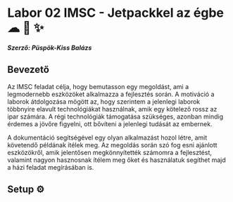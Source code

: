 # Labor 02 IMSC - Jetpackkel az égbe ☁ 🚀 ✨

***Szerző: Püspök-Kiss Balázs***

## Bevezető

Az IMSC feladat célja, hogy bemutasson egy megoldást, ami a legmodernebb eszközöket alkalmazza
a fejlesztés során. A motiváció a laborok átdolgozása mögött az, hogy szerintem a jelenlegi
laborok többnyire elavult technológiákat használnak, amik egy kötelező rossz az ipar számára.
A régi technológiák támogatása szükséges, azonban mindig érdemes a jövőre figyelni, ott bővíteni
a jelenlegi tudását az embernek.

A dokumentáció segítségével egy olyan alkalmazást hozol létre, amit követendő példának ítélek meg.
Az megoldás során szó fog esni ajánlott eszközökről, amik jelentősen megkönnyítették számomra a
fejlesztést, valamint nagyon hasznosnak ítélem meg őket és használatuk segíthet majd a házi
feladat megírásában is.

## Setup ⚙